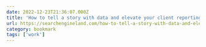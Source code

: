 ```yaml
---
date: 2022-12-23T21:36:07.000Z
title: 'How to tell a story with data and elevate your client reporting | MarTech'
url: https://searchengineland.com/how-to-tell-a-story-with-data-and-elevate-your-client-reporting-386265
category: bookmark
tags: ['work']
---
```

